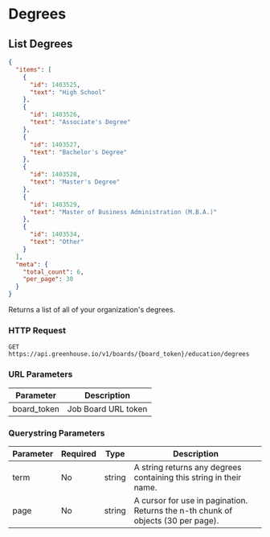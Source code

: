 # Degrees

## List Degrees
```json
{
  "items": [
    {
      "id": 1403525,
      "text": "High School"
    },
    {
      "id": 1403526,
      "text": "Associate's Degree"
    },
    {
      "id": 1403527,
      "text": "Bachelor's Degree"
    },
    {
      "id": 1403528,
      "text": "Master's Degree"
    },
    {
      "id": 1403529,
      "text": "Master of Business Administration (M.B.A.)"
    },
    {
      "id": 1403534,
      "text": "Other"
    }
  ],
  "meta": {
    "total_count": 6,
    "per_page": 30
  }
}

```

Returns a list of all of your organization's degrees.

### HTTP Request

`GET https://api.greenhouse.io/v1/boards/{board_token}/education/degrees`

### URL Parameters

Parameter | Description
--------- | -----------
board_token | Job Board URL token

### Querystring Parameters

Parameter | Required | Type | Description
--------- | ----------- | ----------- | -----------
term | No | string | A string returns any degrees containing this string in their name.
page | No | string | A cursor for use in pagination. Returns the n-th chunk of objects (30 per page).
